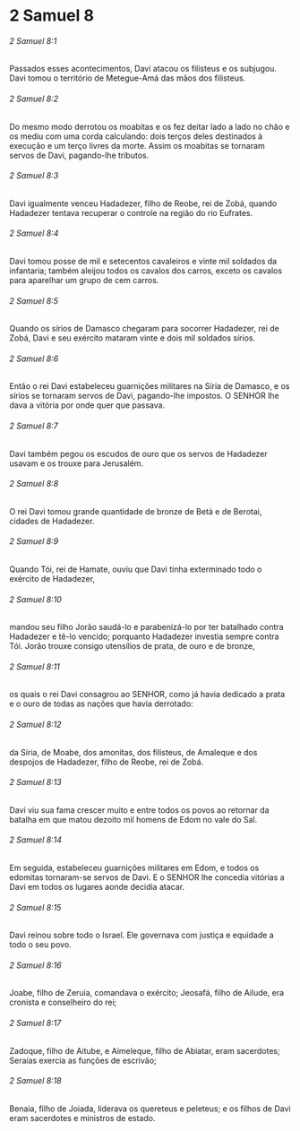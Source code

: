 # 2 Samuel 8

###### 2 Samuel 8:1

Passados esses acontecimentos, Davi atacou os filisteus e os subjugou. Davi tomou o território de Metegue-Amá das mãos dos filisteus.

###### 2 Samuel 8:2

Do mesmo modo derrotou os moabitas e os fez deitar lado a lado no chão e os mediu com uma corda calculando: dois terços deles destinados à execução e um terço livres da morte. Assim os moabitas se tornaram servos de Davi, pagando-lhe tributos.

###### 2 Samuel 8:3

Davi igualmente venceu Hadadezer, filho de Reobe, rei de Zobá, quando Hadadezer tentava recuperar o controle na região do rio Eufrates.

###### 2 Samuel 8:4

Davi tomou posse de mil e setecentos cavaleiros e vinte mil soldados da infantaria; também aleijou todos os cavalos dos carros, exceto os cavalos para aparelhar um grupo de cem carros.

###### 2 Samuel 8:5

Quando os sírios de Damasco chegaram para socorrer Hadadezer, rei de Zobá, Davi e seu exército mataram vinte e dois mil soldados sírios.

###### 2 Samuel 8:6

Então o rei Davi estabeleceu guarnições militares na Síria de Damasco, e os sírios se tornaram servos de Davi, pagando-lhe impostos. O SENHOR lhe dava a vitória por onde quer que passava.

###### 2 Samuel 8:7

Davi também pegou os escudos de ouro que os servos de Hadadezer usavam e os trouxe para Jerusalém.

###### 2 Samuel 8:8

O rei Davi tomou grande quantidade de bronze de Betá e de Berotai, cidades de Hadadezer.

###### 2 Samuel 8:9

Quando Tói, rei de Hamate, ouviu que Davi tinha exterminado todo o exército de Hadadezer,

###### 2 Samuel 8:10

mandou seu filho Jorão saudá-lo e parabenizá-lo por ter batalhado contra Hadadezer e tê-lo vencido; porquanto Hadadezer investia sempre contra Tói. Jorão trouxe consigo utensílios de prata, de ouro e de bronze,

###### 2 Samuel 8:11

os quais o rei Davi consagrou ao SENHOR, como já havia dedicado a prata e o ouro de todas as nações que havia derrotado:

###### 2 Samuel 8:12

da Síria, de Moabe, dos amonitas, dos filisteus, de Amaleque e dos despojos de Hadadezer, filho de Reobe, rei de Zobá.

###### 2 Samuel 8:13

Davi viu sua fama crescer muito e entre todos os povos ao retornar da batalha em que matou dezoito mil homens de Edom no vale do Sal.

###### 2 Samuel 8:14

Em seguida, estabeleceu guarnições militares em Edom, e todos os edomitas tornaram-se servos de Davi. E o SENHOR lhe concedia vitórias a Davi em todos os lugares aonde decidia atacar.

###### 2 Samuel 8:15

Davi reinou sobre todo o Israel. Ele governava com justiça e equidade a todo o seu povo.

###### 2 Samuel 8:16

Joabe, filho de Zeruia, comandava o exército; Jeosafá, filho de Ailude, era cronista e conselheiro do rei;

###### 2 Samuel 8:17

Zadoque, filho de Aitube, e Aimeleque, filho de Abiatar, eram sacerdotes; Seraías exercia as funções de escrivão;

###### 2 Samuel 8:18

Benaia, filho de Joiada, liderava os quereteus e peleteus; e os filhos de Davi eram sacerdotes e ministros de estado.

